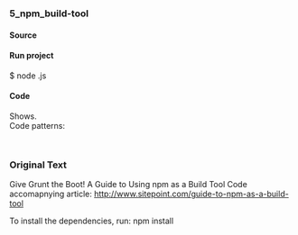 ### 5_npm_build-tool
#### Source

#### Run project
$ node .js
#### Code
Shows.  
Code patterns:  
```json
```
```js
```


### Original Text
Give Grunt the Boot! A Guide to Using npm as a Build Tool
Code accomapnying article: http://www.sitepoint.com/guide-to-npm-as-a-build-tool

To install the dependencies, run: npm install
